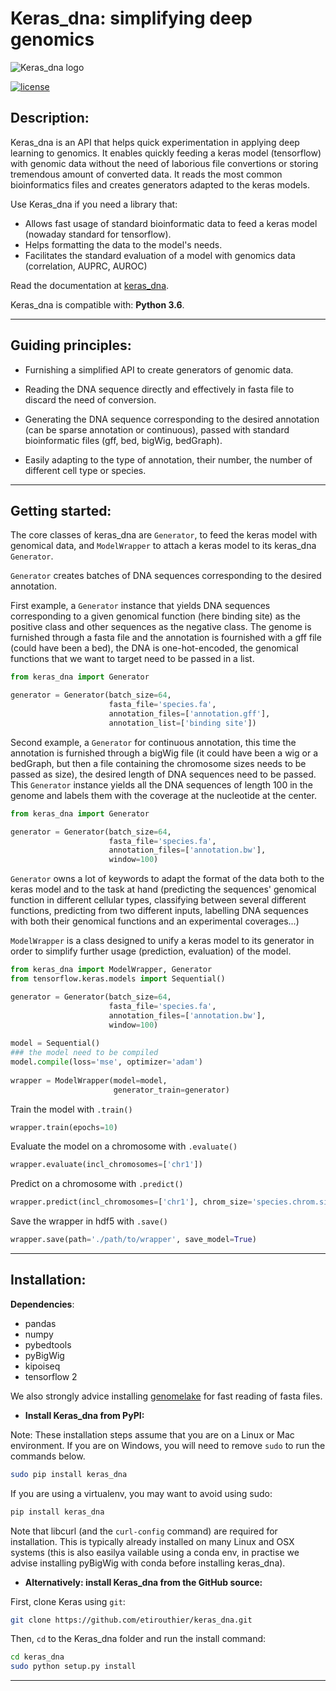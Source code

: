 # Keras_dna: simplifying deep genomics

![Keras_dna logo](./docs/favicon.ico)

[![license](https://img.shields.io/github/license/mashape/apistatus.svg?maxAge=2592000)](https://github.com/etirouthier/keras_dna/LICENSE)

## Description:

Keras_dna is an API that helps quick experimentation in applying deep learning to genomics. It enables quickly feeding a keras model (tensorflow) with genomic data without the need of laborious file convertions or storing tremendous amount of converted data. It reads the most common bioinformatics files and creates generators adapted to the keras models.

Use Keras_dna if you need a library that:

- Allows fast usage of standard bioinformatic data to feed a keras model (nowaday standard for tensorflow).
- Helps formatting the data to the model's needs.
- Facilitates the standard evaluation of a model with genomics data (correlation, AUPRC, AUROC)

Read the documentation at [keras_dna](https://keras-dna.readthedocs.io).

Keras_dna is compatible with: __Python 3.6__.


------------------

## Guiding principles:

- Furnishing a simplified API to create generators of genomic data.

- Reading the DNA sequence directly and effectively in fasta file to discard the need of conversion.

- Generating the DNA sequence corresponding to the desired annotation (can be sparse annotation or continuous), passed with standard bioinformatic files (gff, bed, bigWig, bedGraph).

- Easily adapting to the type of annotation, their number, the number of different cell type or species.

------------------


## Getting started:

The core classes of keras_dna are `Generator`, to feed the keras model with genomical data, and `ModelWrapper` to attach a keras model to its keras_dna `Generator`.

`Generator` creates batches of DNA sequences corresponding to the desired annotation.

First example, a `Generator` instance that yields DNA sequences corresponding to a given genomical function (here binding site) as the positive class and other sequences as the negative class. The genome is furnished through a fasta file and the annotation is fournished with a gff file (could have been a bed), the DNA is one-hot-encoded, the genomical functions that we want to target need to be passed in a list.

```python
from keras_dna import Generator

generator = Generator(batch_size=64,
                      fasta_file='species.fa',
                      annotation_files=['annotation.gff'],
                      annotation_list=['binding site'])
```

Second example, a `Generator` for continuous annotation, this time the annotation is furnished through a bigWig file (it could have been a wig or a bedGraph, but then a file containing the chromosome sizes needs to be passed as size), the desired length of DNA sequences need to be passed. This `Generator` instance yields all the DNA sequences of length 100 in the genome and labels them with the coverage at the nucleotide at the center.

```python
from keras_dna import Generator

generator = Generator(batch_size=64,
                      fasta_file='species.fa',
                      annotation_files=['annotation.bw'],
                      window=100)
```
`Generator` owns a lot of keywords to adapt the format of the data both to the keras model and to the task at hand (predicting the sequences' genomical function in different cellular types, classifying between several different functions, predicting from two different inputs, labelling DNA sequences with both their genomical functions and an experimental coverages...)


`ModelWrapper` is a class designed to unify a keras model to its generator in order to simplify further usage (prediction, evaluation) of the model. 

```python
from keras_dna import ModelWrapper, Generator
from tensorflow.keras.models import Sequential()

generator = Generator(batch_size=64,
                      fasta_file='species.fa',
                      annotation_files=['annotation.bw'],
                      window=100)
                      
model = Sequential()
### the model need to be compiled
model.compile(loss='mse', optimizer='adam')
 
wrapper = ModelWrapper(model=model,
                       generator_train=generator)
```
 
Train the model with `.train()`
```python
wrapper.train(epochs=10)
```
 
Evaluate the model on a chromosome with `.evaluate()`
```python
wrapper.evaluate(incl_chromosomes=['chr1'])
```

Predict on a chromosome with `.predict()`
```python
wrapper.predict(incl_chromosomes=['chr1'], chrom_size='species.chrom.sizes')
```

Save the wrapper in hdf5 with `.save()`
```python
wrapper.save(path='./path/to/wrapper', save_model=True)
```
 
------------------


## Installation:


**Dependencies**:

- pandas
- numpy
- pybedtools
- pyBigWig
- kipoiseq
- tensorflow 2
              
 We also strongly advice installing [genomelake](https://github.com/kundajelab/genomelake) for fast reading of fasta files. 
 
 - **Install Keras_dna from PyPI:**

Note: These installation steps assume that you are on a Linux or Mac environment.
If you are on Windows, you will need to remove `sudo` to run the commands below.

```sh
sudo pip install keras_dna
```

If you are using a virtualenv, you may want to avoid using sudo:

```sh
pip install keras_dna
```

Note that libcurl (and the `curl-config` command) are required for installation. This is typically already installed on many Linux and OSX systems (this is also easilya vailable using a conda env, in practise we advise installing pyBigWig with conda before installing keras_dna).


- **Alternatively: install Keras_dna from the GitHub source:**

First, clone Keras using `git`:

```sh
git clone https://github.com/etirouthier/keras_dna.git
```

 Then, `cd` to the Keras_dna folder and run the install command:
```sh
cd keras_dna
sudo python setup.py install
```

------------------
